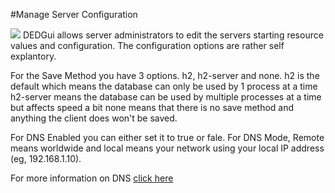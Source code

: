 #Manage Server Configuration


![](http://i.gyazo.com/6d8a4af314dd31a8811781c8af94b4ae.png)
DEDGui allows server administrators to edit the servers starting resource values and configuration.
The configuration options are rather self explantory.

For the Save Method you have 3 options. h2, h2-server and none. 
  h2 is the default which means the database can only be used by 1 process at a time
  h2-server means the database can be used by multiple processes at a time but affects speed a bit
  none means that there is no save method and anything the client does won't be saved.
  
For DNS Enabled you can either set it to true or fale. For DNS Mode, Remote means worldwide and local means your network using your local IP address (eg, 192.168.1.10).

For more information on DNS [click here](DNS.MD)
